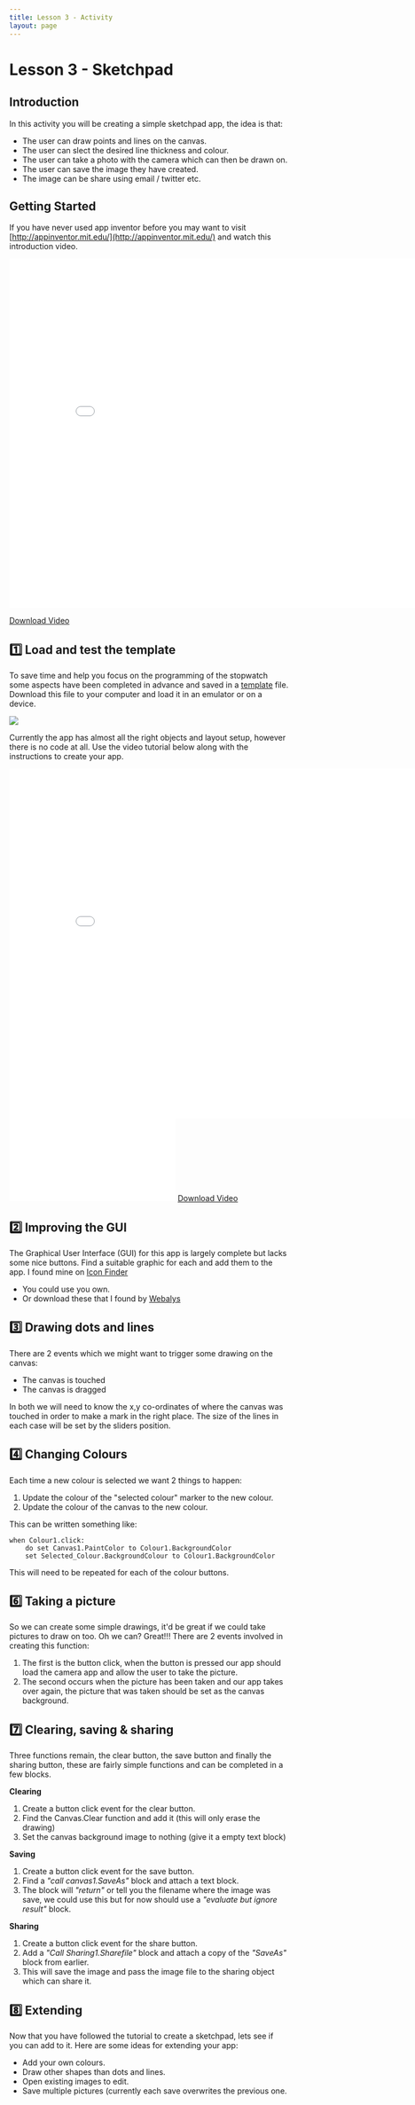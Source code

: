```yaml
---
title: Lesson 3 - Activity
layout: page
---
```


# Lesson 3 - Sketchpad

## Introduction
In this activity you will be creating a simple sketchpad app, the idea is that:
- The user can draw points and lines on the canvas.
- The user can slect the desired line thickness and colour.
- The user can take a photo with the camera which can then be drawn on.
- The user can save the image they have created.
- The image can be share using email / twitter etc.

## Getting Started
If you have never used app inventor before you may want to visit [http://appinventor.mit.edu/](http://appinventor.mit.edu/) and watch this introduction video.

<iframe width="840" height="630" src="//www.youtube.com/embed/WKM8QCuxmQY" frameborder="0" allowfullscreen></iframe>

<a href="https://drive.google.com/file/d/0B-rfCDlnYkY0SFQzTGxxS0FCWEk/edit?usp=sharing" download="L1a.mp4">Download Video</a>

## :one: Load and test the template

To save time and help you focus on the programming of the stopwatch some aspects have been completed in advance and saved in a [template](..\resources\Sketchpad_template.aia) file. Download this file to your computer and load it in an emulator or on a device. 

![](../resources/sketchpad.png)

Currently the app has almost all the right objects and layout setup, however there is no code at all. Use the video tutorial below along with the instructions to create your app.

<iframe width="840" height="630" src="//www.youtube.com/embed/rGnFffBh8vk" frameborder="0" allowfullscreen></iframe>

<iframe src="//www.youtube.com/embed/_GdEzaB8Xhk" frameborder="0" allowfullscreen></iframe>
<a href="https://drive.google.com/file/d/0B-rfCDlnYkY0cG42UDZDWW5jU0k/edit?usp=sharing" download="L1c.mp4">Download Video</a>

## :two: Improving the GUI
The Graphical User Interface (GUI) for this app is largely complete but lacks some nice buttons. Find a suitable graphic for each and add them to the app. I found mine on [Icon Finder](https://www.iconfinder.com/browse)
- You could use you own.
- Or download these that I found by [Webalys](https://www.iconfinder.com/iconsets/3_Minicons-Free-_Pack)


## :three: Drawing dots and lines
There are 2 events which we might want to trigger some drawing on the canvas:
- The canvas is touched
- The canvas is dragged

In both we will need to know the x,y co-ordinates of where the canvas was touched in order to make a mark in the right place. The size of the lines in each case will be set by the sliders position.


## :four: Changing Colours
Each time a new colour is selected we want 2 things to happen:
1. Update the colour of the "selected colour" marker to the new colour.
2. Update the colour of the canvas to the new colour.

This can be written something like:

```
when Colour1.click:
	do set Canvas1.PaintColor to Colour1.BackgroundColor
	set Selected_Colour.BackgroundColour to Colour1.BackgroundColor
```

This will need to be repeated for each of the colour buttons.

## :six:  Taking a picture
So we can create some simple drawings, it'd be great if we could take pictures to draw on too. Oh we can? Great!!!
There are 2 events involved in creating this function:
1. The first is the button click, when the button is pressed our app should load the camera app and allow the user to take the picture.
2. The second occurs when the picture has been taken and our app takes over again, the picture that was taken should be set as the canvas background.
## :seven: Clearing, saving & sharing
Three functions remain, the clear button, the save button and finally the sharing button, these are fairly simple functions and can be completed in a few blocks.

**Clearing**
1. Create a button click event for the clear button.
2. Find the Canvas.Clear function and add it (this will only erase the drawing)
3. Set the canvas background image to nothing (give it a empty text block)

**Saving**
1. Create a button click event for the save button.
2. Find a *"call canvas1.SaveAs"* block and attach a text block.
3. The block will *"return"* or tell you the filename where the image was save, we could use this but for now should use a *"evaluate but ignore result"* block.

**Sharing**
1. Create a button click event for the share button.
2. Add a *"Call Sharing1.Sharefile"* block and attach a copy of the *"SaveAs"* block from earlier.
3. This will save the image and pass the image file to the sharing object which can share it.

## :eight: Extending
Now that you have followed the tutorial to create a sketchpad, lets see if you can add to it. Here are some ideas for extending your app:

- Add your own colours.
- Draw other shapes than dots and lines.
- Open existing images to edit.
- Save multiple pictures (currently each save overwrites the previous one.
 
